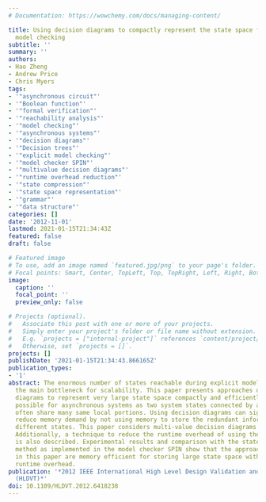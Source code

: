 ```yaml
---
# Documentation: https://wowchemy.com/docs/managing-content/

title: Using decision diagrams to compactly represent the state space for explicit
  model checking
subtitle: ''
summary: ''
authors:
- Hao Zheng
- Andrew Price
- Chris Myers
tags:
- '"asynchronous circuit"'
- '"Boolean function"'
- '"formal verification"'
- '"reachability analysis"'
- '"model checking"'
- '"asynchronous systems"'
- '"decision diagrams"'
- '"Decision trees"'
- '"explicit model checking"'
- '"model checker SPIN"'
- '"multivalue decision diagrams"'
- '"runtime overhead reduction"'
- '"state compression"'
- '"state space representation"'
- '"grammar"'
- '"data structure"'
categories: []
date: '2012-11-01'
lastmod: 2021-01-15T21:34:43Z
featured: false
draft: false

# Featured image
# To use, add an image named `featured.jpg/png` to your page's folder.
# Focal points: Smart, Center, TopLeft, Top, TopRight, Left, Right, BottomLeft, Bottom, BottomRight.
image:
  caption: ''
  focal_point: ''
  preview_only: false

# Projects (optional).
#   Associate this post with one or more of your projects.
#   Simply enter your project's folder or file name without extension.
#   E.g. `projects = ["internal-project"]` references `content/project/deep-learning/index.md`.
#   Otherwise, set `projects = []`.
projects: []
publishDate: '2021-01-15T21:34:43.866165Z'
publication_types:
- '1'
abstract: The enormous number of states reachable during explicit model checking is
  the main bottleneck for scalability. This paper presents approaches of using decision
  diagrams to represent very large state space compactly and efficiently. This is
  possible for asynchronous systems as two system states connected by a transition
  often share many same local portions. Using decision diagrams can significantly
  reduce memory demand by not using memory to store the redundant information among
  different states. This paper considers multi-value decision diagrams for this purpose.
  Additionally, a technique to reduce the runtime overhead of using these diagrams
  is also described. Experimental results and comparison with the state compression
  method as implemented in the model checker SPIN show that the approaches presented
  in this paper are memory efficient for storing large state space with acceptable
  runtime overhead.
publication: '*2012 IEEE International High Level Design Validation and Test Workshop
  (HLDVT)*'
doi: 10.1109/HLDVT.2012.6418238
---
```

